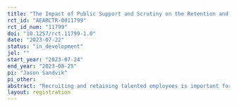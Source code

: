 ```yaml
---
title: "The Impact of Public Support and Scrutiny on the Retention and Recruitment of Law Enforcement Officers"
rct_id: "AEARCTR-0011799"
rct_id_num: "11799"
doi: "10.1257/rct.11799-1.0"
date: "2023-07-22"
status: "in_development"
jel: ""
start_year: "2023-07-24"
end_year: "2023-08-25"
pi: "Jason Sandvik"
pi_other:
abstract: "Recruiting and retaining talented employees is important for organizational success. Scholars have examined various individual factors (e.g., demographic characteristics, employee work attitudes, employee motivation) and organizational factors (e.g., human resource management practices, job characteristics, work environment) that affect (i) incumbent employees’ retention and turnover intentions and (ii) prospective employees’ likelihood of applying for and accepting certain jobs. However, most of these studies have focused on careers in the private sector, which are not often impacted by perceptions of public support or scrutiny. In this study, we examine the impact that perceptions of public support and scrutiny have on one’s willingness to pursue or continue a career as a law enforcement officer. Public support for law enforcement is a highly polarized topic in the United States, making this the ideal setting to determine whether the public’s perception of a group of workers impacts the recruitment and retention of those individuals."
layout: registration
---
```


